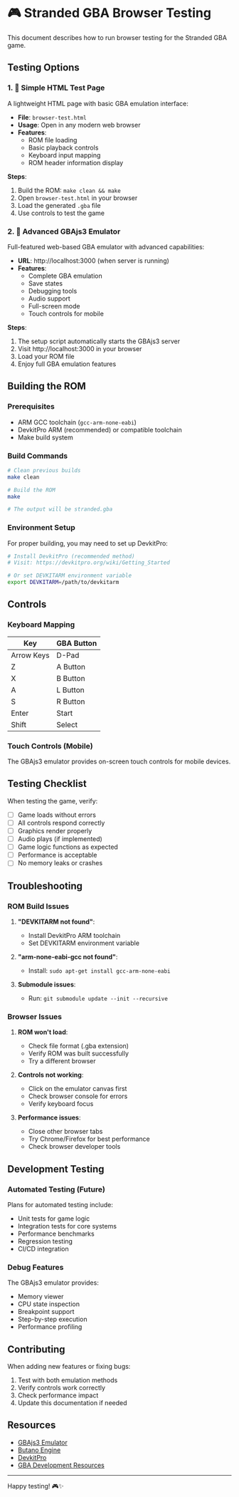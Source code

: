 # 🎮 Stranded GBA Browser Testing

This document describes how to run browser testing for the Stranded GBA game.

## Testing Options

### 1. 📄 Simple HTML Test Page

A lightweight HTML page with basic GBA emulation interface:

- **File**: `browser-test.html`
- **Usage**: Open in any modern web browser
- **Features**:
  - ROM file loading
  - Basic playback controls
  - Keyboard input mapping
  - ROM header information display

**Steps**:
1. Build the ROM: `make clean && make`
2. Open `browser-test.html` in your browser
3. Load the generated `.gba` file
4. Use controls to test the game

### 2. 🚀 Advanced GBAjs3 Emulator

Full-featured web-based GBA emulator with advanced capabilities:

- **URL**: http://localhost:3000 (when server is running)
- **Features**:
  - Complete GBA emulation
  - Save states
  - Debugging tools
  - Audio support
  - Full-screen mode
  - Touch controls for mobile

**Steps**:
1. The setup script automatically starts the GBAjs3 server
2. Visit http://localhost:3000 in your browser
3. Load your ROM file
4. Enjoy full GBA emulation features

## Building the ROM

### Prerequisites

- ARM GCC toolchain (`gcc-arm-none-eabi`)
- DevkitPro ARM (recommended) or compatible toolchain
- Make build system

### Build Commands

```bash
# Clean previous builds
make clean

# Build the ROM
make

# The output will be stranded.gba
```

### Environment Setup

For proper building, you may need to set up DevkitPro:

```bash
# Install DevkitPro (recommended method)
# Visit: https://devkitpro.org/wiki/Getting_Started

# Or set DEVKITARM environment variable
export DEVKITARM=/path/to/devkitarm
```

## Controls

### Keyboard Mapping

| Key | GBA Button |
|-----|------------|
| Arrow Keys | D-Pad |
| Z | A Button |
| X | B Button |
| A | L Button |
| S | R Button |
| Enter | Start |
| Shift | Select |

### Touch Controls (Mobile)

The GBAjs3 emulator provides on-screen touch controls for mobile devices.

## Testing Checklist

When testing the game, verify:

- [ ] Game loads without errors
- [ ] All controls respond correctly
- [ ] Graphics render properly
- [ ] Audio plays (if implemented)
- [ ] Game logic functions as expected
- [ ] Performance is acceptable
- [ ] No memory leaks or crashes

## Troubleshooting

### ROM Build Issues

1. **"DEVKITARM not found"**:
   - Install DevkitPro ARM toolchain
   - Set DEVKITARM environment variable

2. **"arm-none-eabi-gcc not found"**:
   - Install: `sudo apt-get install gcc-arm-none-eabi`

3. **Submodule issues**:
   - Run: `git submodule update --init --recursive`

### Browser Issues

1. **ROM won't load**:
   - Check file format (.gba extension)
   - Verify ROM was built successfully
   - Try a different browser

2. **Controls not working**:
   - Click on the emulator canvas first
   - Check browser console for errors
   - Verify keyboard focus

3. **Performance issues**:
   - Close other browser tabs
   - Try Chrome/Firefox for best performance
   - Check browser developer tools

## Development Testing

### Automated Testing (Future)

Plans for automated testing include:

- Unit tests for game logic
- Integration tests for core systems
- Performance benchmarks
- Regression testing
- CI/CD integration

### Debug Features

The GBAjs3 emulator provides:

- Memory viewer
- CPU state inspection
- Breakpoint support
- Step-by-step execution
- Performance profiling

## Contributing

When adding new features or fixing bugs:

1. Test with both emulation methods
2. Verify controls work correctly
3. Check performance impact
4. Update this documentation if needed

## Resources

- [GBAjs3 Emulator](https://github.com/thenick775/gbajs3)
- [Butano Engine](https://github.com/GValiente/butano)
- [DevkitPro](https://devkitpro.org/)
- [GBA Development Resources](https://www.gbadev.org/)

---

Happy testing! 🎮✨
